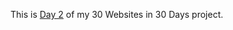This is <a href="https://cwang1996.github.io/RandomColorGenerator/">Day 2</a> of my 30 Websites in 30 Days project.
